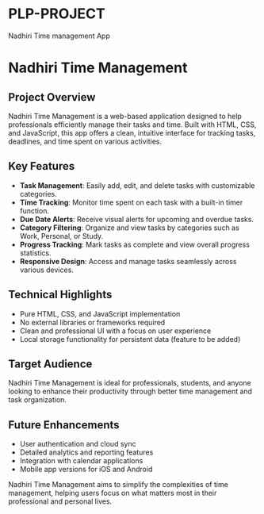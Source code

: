 # PLP-PROJECT
Nadhiri Time management App
# Nadhiri Time Management

## Project Overview

Nadhiri Time Management is a web-based application designed to help professionals efficiently manage their tasks and time. Built with HTML, CSS, and JavaScript, this app offers a clean, intuitive interface for tracking tasks, deadlines, and time spent on various activities.

## Key Features

- **Task Management**: Easily add, edit, and delete tasks with customizable categories.
- **Time Tracking**: Monitor time spent on each task with a built-in timer function.
- **Due Date Alerts**: Receive visual alerts for upcoming and overdue tasks.
- **Category Filtering**: Organize and view tasks by categories such as Work, Personal, or Study.
- **Progress Tracking**: Mark tasks as complete and view overall progress statistics.
- **Responsive Design**: Access and manage tasks seamlessly across various devices.

## Technical Highlights

- Pure HTML, CSS, and JavaScript implementation
- No external libraries or frameworks required
- Clean and professional UI with a focus on user experience
- Local storage functionality for persistent data (feature to be added)

## Target Audience

Nadhiri Time Management is ideal for professionals, students, and anyone looking to enhance their productivity through better time management and task organization.

## Future Enhancements

- User authentication and cloud sync
- Detailed analytics and reporting features
- Integration with calendar applications
- Mobile app versions for iOS and Android

Nadhiri Time Management aims to simplify the complexities of time management, helping users focus on what matters most in their professional and personal lives.
